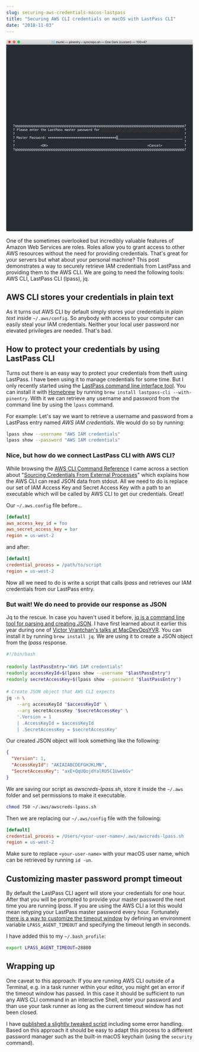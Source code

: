 ```yaml
---
slug: securing-aws-credentials-macos-lastpass
title: "Securing AWS CLI credentials on macOS with LastPass CLI"
date: "2018-11-03"
---
```


![LastPass CLI password prompt](./lpass_prompt.png)

One of the sometimes overlooked but incredibly valuable features of Amazon Web Services are roles. Roles allow you to grant access to other AWS resources without the need for providing credentials. That's great for your servers but what about your personal machine? This post demonstrates a way to securely retrieve IAM credentials from LastPass and providing them to the AWS CLI. We are going to need the following tools: AWS CLI, LastPass CLI (lpass), jq.

## AWS CLI stores your credentials in plain text

As it turns out AWS CLI by default simply stores your credentials in *plain text* inside `~/.aws/config`. So anybody with access to your computer can easily steal your IAM credentials. Neither your local user password nor elevated privileges are needed. That's bad.

## How to protect your credentials by using LastPass CLI

Turns out there is an easy way to protect your credentials from theft using LastPass. I have been using it to manage credentials for some time. But I only recently started using the [LastPass command line interface tool](https://github.com/lastpass/lastpass-cli). You can install it with [Homebrew](https://brew.sh/) by running `brew install lastpass-cli --with-pinentry`. With it we can retrieve any username and password from the command line by using the `lpass` command.

For example: Let's say we want to retrieve a username and password from a LastPass entry named *AWS IAM credentials*. We would do so by running:

```bash
lpass show --username "AWS IAM credentials"
lpass show --password "AWS IAM credentials"
```

### Nice, but how do we connect LastPass CLI with AWS CLI?

While browsing the [AWS CLI Command Reference](https://docs.aws.amazon.com/cli/latest/topic/config-vars.html) I came across a section about "[Sourcing Credentials From External Processes](https://docs.aws.amazon.com/cli/latest/topic/config-vars.html#sourcing-credentials-from-external-processes)" which explains how the AWS CLI can read JSON data from stdout. All we need to do is replace our set of IAM Access Key and Secret Access Key with a path to an executable which will be called by AWS CLI to get our credentials. Great!

Our `~/.aws.config` file before…

```ini
[default]
aws_access_key_id = foo
aws_secret_access_key = bar
region = us-west-2
```

and after:

```ini
[default]
credential_process = /path/to/script
region = us-west-2
```

Now all we need to do is write a script that calls *lpass* and retrieves our IAM credentials from our LastPass entry.

### But wait! We do need to provide our response as JSON

Jq to the rescue. In case you haven't used it before, [jq is a command line tool for parsing and creating JSON](https://stedolan.github.io/jq/). I have first learned about it earlier this year during one of [Victor Vrantchan's talks at MacDevOpsYVR](https://www.youtube.com/watch?v=RAmc2RC4llI&feature=youtu.be&t=1381). You can install it by running `brew install jq`. We are using it to create a JSON object from the *lpass* response.

```bash
#!/bin/bash

readonly lastPassEntry="AWS IAM credentials"
readonly accessKeyId=$(lpass show --username "$lastPassEntry")
readonly secretAccessKey=$(lpass show --password "$lastPassEntry")

# Create JSON object that AWS CLI expects
jq -n \
    --arg accessKeyId "$accessKeyId" \
    --arg secretAccessKey "$secretAccessKey" \
    '.Version = 1
    | .AccessKeyId = $accessKeyId
    | .SecretAccessKey = $secretAccessKey'
```

Our created JSON object will look something like the following:

```json
{
  "Version": 1,
  "AccessKeyId": "AKIAIABCDEFGHJKLMN",
  "SecretAccessKey": "axE+QqUQojdYalRU5C1UwebGv"
}
```

We are saving our script as *awscreds-lpass.sh*, store it inside the `~/.aws` folder and set permissions to make it executable.

```bash
chmod 750 ~/.aws/awscreds-lpass.sh
```

Then we are replacing our `~/.aws/config` file with the following:

```ini
[default]
credential_process = /Users/<your-user-name>/.aws/awscreds-lpass.sh
region = us-west-2
```

Make sure to replace `<your-user-name>` with your macOS user name, which can be retrieved by running `id -un`.

## Customizing master password prompt timeout

By default the LastPass CLI agent will store your credentials for one hour. After that you will be prompted to provide your master password the next time you are running *lpass*. If you are using the AWS CLI a lot this would mean retyping your LastPass master password every hour. Fortunately [there is a way to customize the timeout window](https://lastpass.github.io/lastpass-cli/lpass.1.html) by defining an environment variable `LPASS_AGENT_TIMEOUT` and specifying the timeout length in seconds.

I have added this to my `~/.bash_profile`:

```bash
export LPASS_AGENT_TIMEOUT=28800
```

## Wrapping up

One caveat to this approach: If you are running AWS CLI outside of a Terminal, e.g. in a task runner within your editor, you might get an error if the timeout window has passed. In this case it should be sufficient to run any AWS CLI command in an interactive Shell, enter your password and than use your task runner as long as the current timeout window has not been closed.

I have [published a slightly tweaked script](https://gist.github.com/paulgalow/109bdc118ec6d884b0f7d5d152920fd5) including some error handling. Based on this approach it should be easy to adapt this process to a different password manager such as the built-in macOS keychain (using the `security` command).